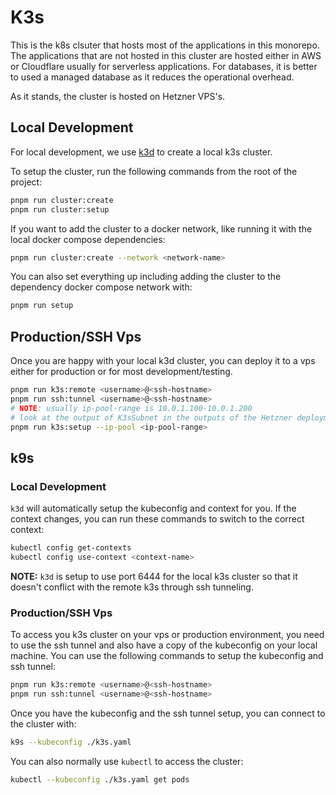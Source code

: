 # K3s

This is the k8s clsuter that hosts most of the applications in this monorepo. The applications that
are not hosted in this cluster are hosted either in AWS or Cloudflare usually for serverless
applications. For databases, it is better to used a managed database as it reduces the operational
overhead.

As it stands, the cluster is hosted on Hetzner VPS's.

## Local Development

For local development, we use [k3d](https://k3d.io/) to create a local k3s cluster.

To setup the cluster, run the following commands from the root of the project:

```sh
pnpm run cluster:create
pnpm run cluster:setup
```

If you want to add the cluster to a docker network, like running it with the local docker compose
dependencies:

```sh
pnpm run cluster:create --network <network-name>
```

You can also set everything up including adding the cluster to the dependency docker compose network
with:

```sh
pnpm run setup
```

## Production/SSH Vps

Once you are happy with your local k3d cluster, you can deploy it to a vps either for production or
for most development/testing.

```sh
pnpm run k3s:remote <username>@<ssh-hostname>
pnpm run ssh:tunnel <username>@<ssh-hostname>
# NOTE: usually ip-pool-range is 10.0.1.100-10.0.1.200
# look at the output of K3sSubnet in the outputs of the Hetzner deployment
pnpm run k3s:setup --ip-pool <ip-pool-range>
```

## k9s

### Local Development

`k3d` will automatically setup the kubeconfig and context for you. If the context changes, you can
run these commands to switch to the correct context:

```sh
kubectl config get-contexts
kubectl config use-context <context-name>
```

**NOTE:** `k3d` is setup to use port 6444 for the local k3s cluster so that it doesn't conflict with
the remote k3s through ssh tunneling.

### Production/SSH Vps

To access you k3s cluster on your vps or production environment, you need to use the ssh tunnel and
also have a copy of the kubeconfig on your local machine. You can use the following commands to
setup the kubeconfig and ssh tunnel:

```sh
pnpm run k3s:remote <username>@<ssh-hostname>
pnpm run ssh:tunnel <username>@<ssh-hostname>
```

Once you have the kubeconfig and the ssh tunnel setup, you can connect to the cluster with:

```sh
k9s --kubeconfig ./k3s.yaml
```

You can also normally use `kubectl` to access the cluster:

```sh
kubectl --kubeconfig ./k3s.yaml get pods
```
